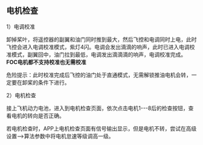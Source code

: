 ## 电机检查

1）电调校准

卸掉桨叶，将遥控器的副翼和油门同时推到最大，然后飞控和电调同时上电，此时飞控会进入电调校准模式，紫灯4闪。电调会发出滴滴的响声，此时已进入电调校准模式，副翼回中，油门拉到最低，电调发出滴滴滴的响声，电调校准完成。**FOC电机都不支持校准也无需校准**

危险提示：此时校准完成后飞控的油门处于直通模式，无需解锁推油电机会转，一定要在卸桨的条件下进行。

2）电机检查

接上飞机动力电池，进入到电机检查页面，依次点击电机1---8后的检查按钮，查看电机的转向是否正确。

若电机检查时，APP上电机检查页面有信号输出显示，但是电机不转，尝试在高级设置--\>算法参数中将电机怠速等级调高一级。

